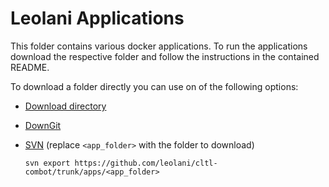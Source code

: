 # Leolani Applications

This folder contains various docker applications. To run the applications download the respective folder and follow
the instructions in the contained README.

To download a folder directly you can use on of the following options: 

* [Download directory](https://download-directory.github.io/)
* [DownGit](https://minhaskamal.github.io/DownGit/#/home)
* [SVN](https://subversion.apache.org/packages.html) (replace `<app_folder>` with the folder to download)

      svn export https://github.com/leolani/cltl-combot/trunk/apps/<app_folder>
